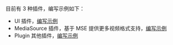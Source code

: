 目前有 3 种插件，编写示例如下：

* UI 插件，[编写示例](./ui-plugin-example.md)
* MediaSource 插件，基于 MSE 提供更多视频格式支持，[编写示例](./media-source-plugin-example.md)
* Plugin 其他插件，[编写示例](./normal-plugin-example.md)
